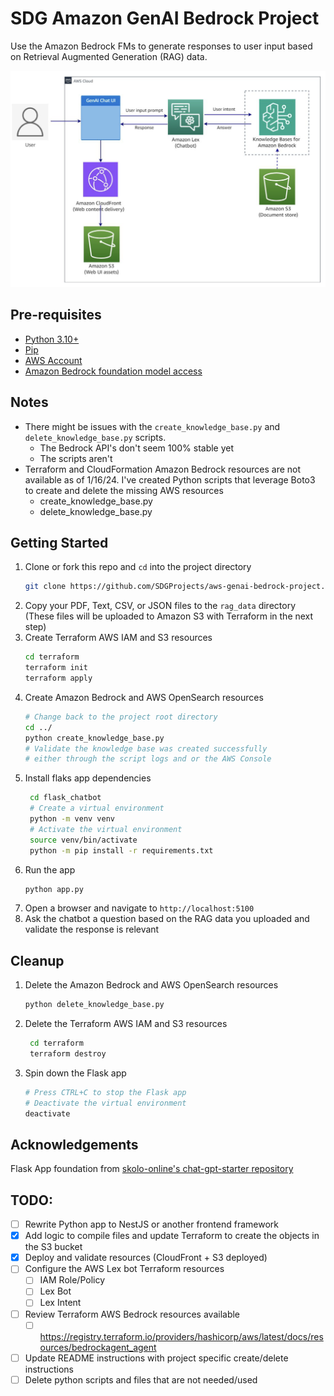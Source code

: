 # SDG Amazon GenAI Bedrock Project

Use the Amazon Bedrock FMs to generate responses to user input based on Retrieval Augmented Generation (RAG) data.

![SDG Amazon GenAI Bedrock Project](images/aws-genai-bedrock-project-diagram.png)

## Pre-requisites

- [Python 3.10+](https://www.python.org/downloads/)
- [Pip](https://pip.pypa.io/en/stable/installing/)
- [AWS Account](https://aws.amazon.com/premiumsupport/knowledge-center/create-and-activate-aws-account/)
- [Amazon Bedrock foundation model access](https://docs.aws.amazon.com/bedrock/latest/userguide/getting-started.html)

## Notes

- There might be issues with the `create_knowledge_base.py` and `delete_knowledge_base.py` scripts.
  - The Bedrock API's don't seem 100% stable yet
  - The scripts aren't
- Terraform and CloudFormation Amazon Bedrock resources are not available as of 1/16/24. I've created Python scripts that leverage Boto3 to create and delete the missing AWS resources
  - create_knowledge_base.py
  - delete_knowledge_base.py

## Getting Started

1. Clone or fork this repo and `cd` into the project directory
   ```bash
   git clone https://github.com/SDGProjects/aws-genai-bedrock-project.git
   ```
2. Copy your PDF, Text, CSV, or JSON files to the `rag_data` directory (These files will be uploaded to Amazon S3 with Terraform in the next step)
2. Create Terraform AWS IAM and S3 resources
   ```bash
   cd terraform
   terraform init
   terraform apply
   ```
3. Create Amazon Bedrock and AWS OpenSearch resources
   ```bash
   # Change back to the project root directory
   cd ../
   python create_knowledge_base.py
   # Validate the knowledge base was created successfully
   # either through the script logs and or the AWS Console
   ```
4. Install flaks app dependencies
   ```bash
    cd flask_chatbot
    # Create a virtual environment
    python -m venv venv
    # Activate the virtual environment
    source venv/bin/activate
    python -m pip install -r requirements.txt
    ```
5. Run the app
   ```bash
   python app.py
   ```
6. Open a browser and navigate to `http://localhost:5100`
7. Ask the chatbot a question based on the RAG data you uploaded and validate the response is relevant

## Cleanup

1. Delete the Amazon Bedrock and AWS OpenSearch resources
   ```bash
   python delete_knowledge_base.py
   ```
2. Delete the Terraform AWS IAM and S3 resources
   ```bash
    cd terraform
    terraform destroy
    ```
3. Spin down the Flask app
   ```bash
   # Press CTRL+C to stop the Flask app
   # Deactivate the virtual environment
   deactivate
   ```

## Acknowledgements

Flask App foundation from [skolo-online's chat-gpt-starter repository](https://github.com/skolo-online/chat-gpt-starter)

## TODO:

- [ ] Rewrite Python app to NestJS or another frontend framework
- [x] Add logic to compile files and update Terraform to create the objects in the S3 bucket
- [x] Deploy and validate resources (CloudFront + S3 deployed)
- [ ] Configure the AWS Lex bot Terraform resources
  - [ ] IAM Role/Policy
  - [ ] Lex Bot
  - [ ] Lex Intent
- [ ] Review Terraform AWS Bedrock resources available
  - [ ] https://registry.terraform.io/providers/hashicorp/aws/latest/docs/resources/bedrockagent_agent
- [ ] Update README instructions with project specific create/delete instructions
- [ ] Delete python scripts and files that are not needed/used
